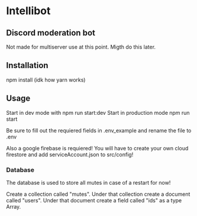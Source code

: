 # Intellibot

## Discord moderation bot

Not made for multiserver use at this point. Migth do this later.

## Installation

npm install (idk how yarn works)

## Usage

Start in dev mode with npm run start:dev
Start in production mode npm run start

Be sure to fill out the requiered fields in .env_example and rename the file to .env

Also a google firebase is requiered! You will have to create your own cloud firestore and add serviceAccount.json to src/config!

### Database

The database is used to store all mutes in case of a restart for now!

Create a collection called "mutes".
Under that collection create a document called "users".
Under that document create a field called "ids" as a type Array.
